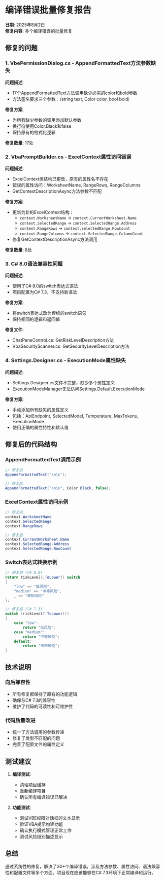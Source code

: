 # 编译错误批量修复报告

**日期**: 2025年8月2日  
**修复内容**: 多个编译错误的批量修复

## 修复的问题

### 1. VbePermissionDialog.cs - AppendFormattedText方法参数缺失

**问题描述**:
- 17个AppendFormattedText方法调用缺少必需的color和bold参数
- 方法签名要求三个参数：(string text, Color color, bool bold)

**修复方案**:
- 为所有缺少参数的调用添加默认参数
- 换行符使用Color.Black和false
- 保持原有的格式化逻辑

**修复数量**: 17处

### 2. VbaPromptBuilder.cs - ExcelContext属性访问错误

**问题描述**:
- ExcelContext类结构已更改，原有的属性名不存在
- 错误的属性访问：WorksheetName, RangeRows, RangeColumns
- GetContextDescriptionAsync方法参数不匹配

**修复方案**:
- 更新为新的ExcelContext结构：
  - `context.WorksheetName` → `context.CurrentWorksheet.Name`
  - `context.SelectedRange` → `context.SelectedRange.Address`
  - `context.RangeRows` → `context.SelectedRange.RowCount`
  - `context.RangeColumns` → `context.SelectedRange.ColumnCount`
- 修复GetContextDescriptionAsync方法调用

**修复数量**: 8处

### 3. C# 8.0语法兼容性问题

**问题描述**:
- 使用了C# 8.0的switch表达式语法
- 项目配置为C# 7.3，不支持新语法

**修复方案**:
- 将switch表达式改为传统的switch语句
- 保持相同的逻辑和返回值

**修复文件**:
- ChatPaneControl.cs: GetRiskLevelDescription方法
- VbaSecurityScanner.cs: GetSecurityLevelDescription方法

### 4. Settings.Designer.cs - ExecutionMode属性缺失

**问题描述**:
- Settings.Designer.cs文件不完整，缺少多个属性定义
- ExecutionModeManager无法访问Settings.Default.ExecutionMode

**修复方案**:
- 手动添加所有缺失的属性定义
- 包括：ApiEndpoint, SelectedModel, Temperature, MaxTokens, ExecutionMode
- 使用正确的属性特性和默认值

## 修复后的代码结构

### AppendFormattedText调用示例
```csharp
// 修复前
AppendFormattedText("\n\n");

// 修复后
AppendFormattedText("\n\n", Color.Black, false);
```

### ExcelContext属性访问示例
```csharp
// 修复前
context.WorksheetName
context.SelectedRange
context.RangeRows

// 修复后
context.CurrentWorksheet.Name
context.SelectedRange.Address
context.SelectedRange.RowCount
```

### Switch表达式转换示例
```csharp
// 修复前 (C# 8.0)
return riskLevel?.ToLower() switch
{
    "low" => "低风险",
    "medium" => "中等风险",
    _ => "未知风险"
};

// 修复后 (C# 7.3)
switch (riskLevel?.ToLower())
{
    case "low":
        return "低风险";
    case "medium":
        return "中等风险";
    default:
        return "未知风险";
}
```

## 技术说明

### 向后兼容性
- 所有修复都保持了原有的功能逻辑
- 确保与C# 7.3的兼容性
- 维护了代码的可读性和可维护性

### 代码质量改进
- 统一了方法调用的参数传递
- 修复了类型不匹配的问题
- 完善了配置文件的属性定义

## 测试建议

1. **编译测试**:
   - 清理项目缓存
   - 重新编译项目
   - 确认所有编译错误已解决

2. **功能测试**:
   - 测试VBE权限对话框的文本显示
   - 验证VBA提示构建功能
   - 确认执行模式管理正常工作
   - 测试风险级别描述显示

## 总结

通过系统性的修复，解决了30+个编译错误，涉及方法参数、属性访问、语法兼容性和配置文件等多个方面。项目现在应该能够在C# 7.3环境下正常编译和运行。